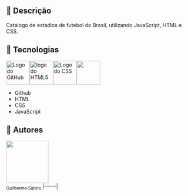 

## 💬 Descrição

Catalogo de estadios de futebol do Brasil, utilizando JavaScript, HTML e CSS.

## 🚀 Tecnologias

<img src="https://icons.iconarchive.com/icons/pictogrammers/material/128/github-icon.png" alt="Logo do GitHub" width="64" height="64"><img src="https://icons.iconarchive.com/icons/cornmanthe3rd/plex/128/Other-html-5-icon.png" alt="logo do HTML5" width="64" height="64"><img src="https://icons.iconarchive.com/icons/martz90/hex/128/css-3-icon.png" alt="Logo do CSS" width="64" height="64"><img src="https://icons.iconarchive.com/icons/pictogrammers/material/128/language-javascript-icon.png" width="64" height="64">

- Github
- HTML
- CSS
- JavaScript

## 📌 Autores

[<img loading="lazy" src="https://github.com/guisatoru/first_kotlin_project/assets/126101172/7b7850db-8c2d-4494-b8df-d9c4a4ee86d5" width=115><br><sub>Guilherme Satoru</sub>](https://github.com/guisatoru)
|-----|
